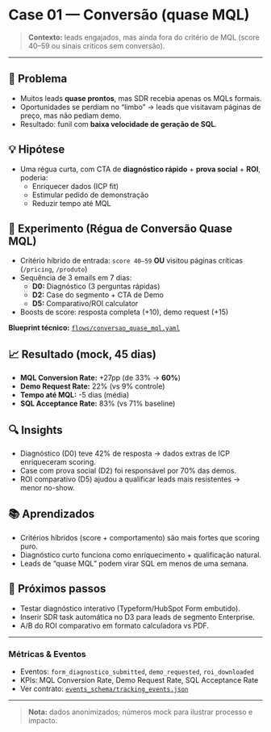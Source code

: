 # Case 01 — Conversão (quase MQL)

> **Contexto:** leads engajados, mas ainda fora do critério de MQL (score 40–59 ou sinais críticos sem conversão).

---

## 🎯 Problema
- Muitos leads **quase prontos**, mas SDR recebia apenas os MQLs formais.  
- Oportunidades se perdiam no “limbo” → leads que visitavam páginas de preço, mas não pediam demo.  
- Resultado: funil com **baixa velocidade de geração de SQL**.

## 💡 Hipótese
- Uma régua curta, com CTA de **diagnóstico rápido** + **prova social** + **ROI**, poderia:  
  - Enriquecer dados (ICP fit)  
  - Estimular pedido de demonstração  
  - Reduzir tempo até MQL

## 🧪 Experimento (Régua de Conversão Quase MQL)
- Critério híbrido de entrada: `score 40–59` **OU** visitou páginas críticas (`/pricing`, `/produto`)  
- Sequência de 3 emails em 7 dias:  
  - **D0:** Diagnóstico (3 perguntas rápidas)  
  - **D2:** Case do segmento + CTA de Demo  
  - **D5:** Comparativo/ROI calculator  
- Boosts de score: resposta completa (+10), demo request (+15)

**Blueprint técnico:** [`flows/conversao_quase_mql.yaml`](../flows/conversao_quase_mql.yaml)

## 📈 Resultado (mock, 45 dias)
- **MQL Conversion Rate:** +27pp (de 33% → **60%**)  
- **Demo Request Rate:** 22% (vs 9% controle)  
- **Tempo até MQL:** -5 dias (média)  
- **SQL Acceptance Rate:** 83% (vs 71% baseline)

## 🔍 Insights
- Diagnóstico (D0) teve 42% de resposta → dados extras de ICP enriqueceram scoring.  
- Case com prova social (D2) foi responsável por 70% das demos.  
- ROI comparativo (D5) ajudou a qualificar leads mais resistentes → menor no-show.

## 📚 Aprendizados
- Critérios híbridos (score + comportamento) são mais fortes que scoring puro.  
- Diagnóstico curto funciona como enriquecimento + qualificação natural.  
- Leads de “quase MQL” podem virar SQL em menos de uma semana.

## 🧭 Próximos passos
- Testar diagnóstico interativo (Typeform/HubSpot Form embutido).  
- Inserir SDR task automática no D3 para leads de segmento Enterprise.  
- A/B do ROI comparativo em formato calculadora vs PDF.

---

### Métricas & Eventos
- Eventos: `form_diagnostico_submitted`, `demo_requested`, `roi_downloaded`  
- KPIs: MQL Conversion Rate, Demo Request Rate, SQL Acceptance Rate  
- Ver contrato: [`events_schema/tracking_events.json`](../events_schema/tracking_events.json)

---

> **Nota:** dados anonimizados; números mock para ilustrar processo e impacto.
